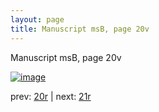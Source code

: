 ```yaml
---
layout: page
title: Manuscript msB, page 20v
---
```


Manuscript msB, page 20v

[![image](http://www.homermultitext.org/iipsrv?OBJ=IIP,1.0&FIF=/project/homer/pyramidal/deepzoom/hmt/vbbifolio/v1/vb_20v_21r.tif&WID=100&CVT=JPEG)](http://www.homermultitext.org/ict2/?urn=urn:cite2:hmt:vbbifolio.v1:vb_20v_21r)

prev:  [20r](../20r) | next:  [21r](../21r)

